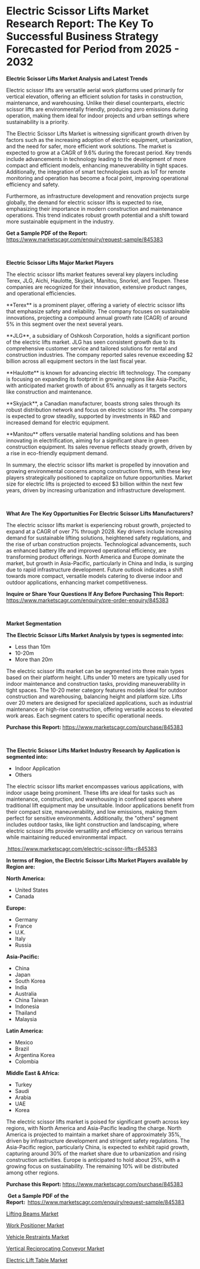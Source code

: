 <p><h1>Electric Scissor Lifts Market Research Report: The Key To Successful Business Strategy Forecasted for Period from 2025 - 2032</h1></p><p><strong>Electric Scissor Lifts Market Analysis and Latest Trends</strong></p>
<p><p>Electric scissor lifts are versatile aerial work platforms used primarily for vertical elevation, offering an efficient solution for tasks in construction, maintenance, and warehousing. Unlike their diesel counterparts, electric scissor lifts are environmentally friendly, producing zero emissions during operation, making them ideal for indoor projects and urban settings where sustainability is a priority.</p><p>The Electric Scissor Lifts Market is witnessing significant growth driven by factors such as the increasing adoption of electric equipment, urbanization, and the need for safer, more efficient work solutions. The market is expected to grow at a CAGR of 9.6% during the forecast period. Key trends include advancements in technology leading to the development of more compact and efficient models, enhancing maneuverability in tight spaces. Additionally, the integration of smart technologies such as IoT for remote monitoring and operation has become a focal point, improving operational efficiency and safety.</p><p>Furthermore, as infrastructure development and renovation projects surge globally, the demand for electric scissor lifts is expected to rise, emphasizing their importance in modern construction and maintenance operations. This trend indicates robust growth potential and a shift toward more sustainable equipment in the industry.</p></p>
<p><strong>Get a Sample PDF of the Report:&nbsp;</strong> <a href="https://www.marketscagr.com/enquiry/request-sample/845383?utm_campaign=1932&utm_medium=2&utm_source=Github&utm_content=ia&utm_term=09042025&utm_id=electric-scissor-lifts">https://www.marketscagr.com/enquiry/request-sample/845383</a></p>
<p>&nbsp;</p>
<p><strong>Electric Scissor Lifts Major Market Players</strong></p>
<p><p>The electric scissor lifts market features several key players including Terex, JLG, Aichi, Haulotte, Skyjack, Manitou, Snorkel, and Teupen. These companies are recognized for their innovation, extensive product ranges, and operational efficiencies.</p><p>**Terex** is a prominent player, offering a variety of electric scissor lifts that emphasize safety and reliability. The company focuses on sustainable innovations, projecting a compound annual growth rate (CAGR) of around 5% in this segment over the next several years.</p><p>**JLG**, a subsidiary of Oshkosh Corporation, holds a significant portion of the electric lifts market. JLG has seen consistent growth due to its comprehensive customer service and tailored solutions for rental and construction industries. The company reported sales revenue exceeding $2 billion across all equipment sectors in the last fiscal year.</p><p>**Haulotte** is known for advancing electric lift technology. The company is focusing on expanding its footprint in growing regions like Asia-Pacific, with anticipated market growth of about 6% annually as it targets sectors like construction and maintenance.</p><p>**Skyjack**, a Canadian manufacturer, boasts strong sales through its robust distribution network and focus on electric scissor lifts. The company is expected to grow steadily, supported by investments in R&D and increased demand for electric equipment.</p><p>**Manitou** offers versatile material handling solutions and has been innovating in electrification, aiming for a significant share in green construction equipment. Its sales revenue reflects steady growth, driven by a rise in eco-friendly equipment demand.</p><p>In summary, the electric scissor lifts market is propelled by innovation and growing environmental concerns among construction firms, with these key players strategically positioned to capitalize on future opportunities. Market size for electric lifts is projected to exceed $3 billion within the next few years, driven by increasing urbanization and infrastructure development.</p></p>
<p>&nbsp;</p>
<p><strong>What Are The Key Opportunities For Electric Scissor Lifts Manufacturers?</strong></p>
<p><p>The electric scissor lifts market is experiencing robust growth, projected to expand at a CAGR of over 7% through 2028. Key drivers include increasing demand for sustainable lifting solutions, heightened safety regulations, and the rise of urban construction projects. Technological advancements, such as enhanced battery life and improved operational efficiency, are transforming product offerings. North America and Europe dominate the market, but growth in Asia-Pacific, particularly in China and India, is surging due to rapid infrastructure development. Future outlook indicates a shift towards more compact, versatile models catering to diverse indoor and outdoor applications, enhancing market competitiveness.</p></p>
<p><strong>Inquire or Share Your Questions If Any Before Purchasing This Report:</strong> <a href="https://www.marketscagr.com/enquiry/pre-order-enquiry/845383?utm_campaign=1932&utm_medium=2&utm_source=Github&utm_content=ia&utm_term=09042025&utm_id=electric-scissor-lifts">https://www.marketscagr.com/enquiry/pre-order-enquiry/845383</a></p>
<p>&nbsp;</p>
<p><strong>Market Segmentation</strong></p>
<p><strong>The Electric Scissor Lifts Market Analysis by types is segmented into:</strong></p>
<p><ul><li>Less than 10m</li><li>10-20m</li><li>More than 20m</li></ul></p>
<p><p>The electric scissor lifts market can be segmented into three main types based on their platform height. Lifts under 10 meters are typically used for indoor maintenance and construction tasks, providing maneuverability in tight spaces. The 10-20 meter category features models ideal for outdoor construction and warehousing, balancing height and platform size. Lifts over 20 meters are designed for specialized applications, such as industrial maintenance or high-rise construction, offering versatile access to elevated work areas. Each segment caters to specific operational needs.</p></p>
<p><strong>Purchase this Report:&nbsp;</strong><a href="https://www.marketscagr.com/purchase/845383?utm_campaign=1932&utm_medium=2&utm_source=Github&utm_content=ia&utm_term=09042025&utm_id=electric-scissor-lifts">https://www.marketscagr.com/purchase/845383</a></p>
<p>&nbsp;</p>
<p><strong>The Electric Scissor Lifts Market Industry Research by Application is segmented into:</strong></p>
<p><ul><li>Indoor Application</li><li>Others</li></ul></p>
<p><p>The electric scissor lifts market encompasses various applications, with indoor usage being prominent. These lifts are ideal for tasks such as maintenance, construction, and warehousing in confined spaces where traditional lift equipment may be unsuitable. Indoor applications benefit from their compact size, maneuverability, and low emissions, making them perfect for sensitive environments. Additionally, the "others" segment includes outdoor tasks, like light construction and landscaping, where electric scissor lifts provide versatility and efficiency on various terrains while maintaining reduced environmental impact.</p></p>
<p><a href="https://www.marketscagr.com/electric-scissor-lifts-r845383?utm_campaign=1932&utm_medium=2&utm_source=Github&utm_content=ia&utm_term=09042025&utm_id=electric-scissor-lifts">&nbsp;https://www.marketscagr.com/electric-scissor-lifts-r845383</a></p>
<p><strong>In terms of Region, the Electric Scissor Lifts Market Players available by Region are:</strong></p>
<p>
    <p> <strong> North America: </strong>
        <ul>
            <li>United States</li>
            <li>Canada</li>
        </ul>
        </p> 
    <p> <strong> Europe: </strong>
        <ul>
            <li>Germany</li>
            <li>France</li>
            <li>U.K.</li>
            <li>Italy</li>
            <li>Russia</li>
        </ul>
        </p> 
    <p> <strong> Asia-Pacific: </strong>
        <ul>
            <li>China</li>
            <li>Japan</li>
            <li>South Korea</li>
            <li>India</li>
            <li>Australia</li>
            <li>China Taiwan</li>
            <li>Indonesia</li>
            <li>Thailand</li>
            <li>Malaysia</li>
        </ul>
        </p> 
    <p> <strong> Latin America: </strong>
        <ul>
            <li>Mexico</li>
            <li>Brazil</li>
            <li>Argentina Korea</li>
            <li>Colombia</li>
        </ul>
        </p> 
    <p> <strong> Middle East & Africa: </strong>
        <ul>
            <li>Turkey</li>
            <li>Saudi</li>
            <li>Arabia</li>
            <li>UAE</li>
            <li>Korea</li>
        </ul>
    </p>
    </p>
<p><p>The electric scissor lifts market is poised for significant growth across key regions, with North America and Asia-Pacific leading the charge. North America is projected to maintain a market share of approximately 35%, driven by infrastructure development and stringent safety regulations. The Asia-Pacific region, particularly China, is expected to exhibit rapid growth, capturing around 30% of the market share due to urbanization and rising construction activities. Europe is anticipated to hold about 25%, with a growing focus on sustainability. The remaining 10% will be distributed among other regions.</p></p>
<p><strong>Purchase this Report: </strong><a href="https://www.marketscagr.com/purchase/845383?utm_campaign=1932&utm_medium=2&utm_source=Github&utm_content=ia&utm_term=09042025&utm_id=electric-scissor-lifts">https://www.marketscagr.com/purchase/845383</a></p>
<p>&nbsp;<strong>Get a Sample PDF of the Report:&nbsp;&nbsp;</strong><a href="https://www.marketscagr.com/enquiry/request-sample/845383?utm_campaign=1932&utm_medium=2&utm_source=Github&utm_content=ia&utm_term=09042025&utm_id=electric-scissor-lifts">https://www.marketscagr.com/enquiry/request-sample/845383</a></p>
<p><strong></strong></p>
<p><p><a href="https://github.com/joannesouthgate/Market-Research-Report-List-6/blob/main/lifting-beams-market.md?utm_campaign=1932&utm_medium=2&utm_source=Github&utm_content=ia&utm_term=09042025&utm_id=electric-scissor-lifts">Lifting Beams Market</a></p><p><a href="https://github.com/DianaWilson796/Market-Research-Report-List-2/blob/main/work-positioner-market.md?utm_campaign=1932&utm_medium=2&utm_source=Github&utm_content=ia&utm_term=09042025&utm_id=electric-scissor-lifts">Work Positioner Market</a></p><p><a href="https://github.com/sofayahoo2023/Market-Research-Report-List-7/blob/main/vehicle-restraints-market.md?utm_campaign=1932&utm_medium=2&utm_source=Github&utm_content=ia&utm_term=09042025&utm_id=electric-scissor-lifts">Vehicle Restraints Market</a></p><p><a href="https://github.com/wwwkeltoum/Market-Research-Report-List-5/blob/main/vertical-reciprocating-conveyor-market.md?utm_campaign=1932&utm_medium=2&utm_source=Github&utm_content=ia&utm_term=09042025&utm_id=electric-scissor-lifts">Vertical Reciprocating Conveyor Market</a></p><p><a href="https://github.com/gallatannyv6/Market-Research-Report-List-1/blob/main/electric-lift-table-market.md?utm_campaign=1932&utm_medium=2&utm_source=Github&utm_content=ia&utm_term=09042025&utm_id=electric-scissor-lifts">Electric Lift Table Market</a></p></p>